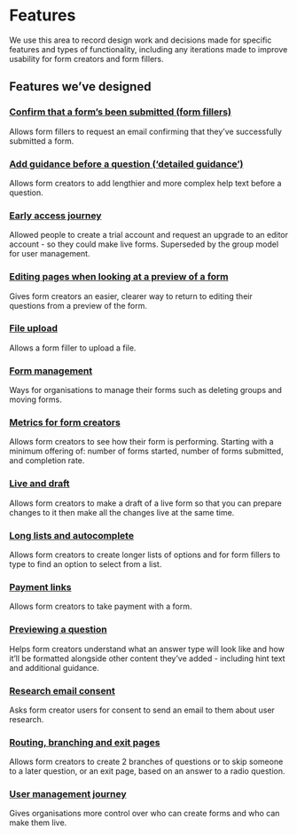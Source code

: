 # Features

We use this area to record design work and decisions made for specific features and types of functionality, including any iterations made to improve usability for form creators and form fillers.  

## Features we’ve designed  

### [Confirm that a form’s been submitted (form fillers)](confirmation-email-for-form-fillers)  
Allows form fillers to request an email confirming that they’ve successfully submitted a form.

### [Add guidance before a question (‘detailed guidance’)](detailed-guidance)  
Allows form creators to add lengthier and more complex help text before a question. 

### [Early access journey](early-access)  
Allowed people to create a trial account and request an upgrade to an editor account - so they could make live forms. Superseded by the group model for user management.

### [Editing pages when looking at a preview of a form](editing-drafts)  
Gives form creators an easier, clearer way to return to editing their questions from a preview of the form.

### [File upload](file-upload)  
Allows a form filler to upload a file.

### [Form management](forem-management)  
Ways for organisations to manage their forms such as deleting groups and moving forms. 

### [Metrics for form creators](form-metrics)  
Allows form creators to see how their form is performing. Starting with a minimum offering of: number of forms started, number of forms submitted, and completion rate.

### [Live and draft](live-draft)  
Allows form creators to make a draft of a live form so that you can prepare changes to it then make all the changes live at the same time.

### [Long lists and autocomplete ](long-list-autocomplete)  
Allows form creators to create longer lists of options and for form fillers to type to find an option to select from a list. 

### [Payment links](payment-links)  
Allows form creators to take payment with a form. 

### [Previewing a question](previewing-a-question)  
Helps form creators understand what an answer type will look like and how it’ll be formatted alongside other content they’ve added - including hint text and additional guidance.

### [Research email consent](research-email-consent)
Asks form creator users for consent to send an email to them about user research. 

### [Routing, branching and exit pages](routing)  
Allows form creators to create 2 branches of questions or to skip someone to a later question, or an exit page, based on an answer to a radio question.

### [User management journey](user-management)  
Gives organisations more control over who can create forms and who can make them live. 

